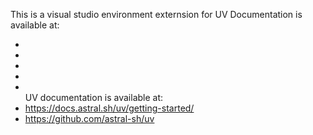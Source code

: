 This is a visual studio environment externsion for UV
Documentation is available at: 
- [](https://github.com/microsoft/vscode-python-environments)
- [](https://github.com/microsoft/python-environment-tools)
- [](https://github.com/microsoft/vscode-python/wiki/Python-Environment-APIs)
- [](https://github.com/microsoft/vscode-python/wiki/Python-Environment-Search)
- [](https://github.com/microsoft/vscode-python-environments/blob/main/src/managers)    
UV documentation is available at:
- https://docs.astral.sh/uv/getting-started/
- https://github.com/astral-sh/uv

